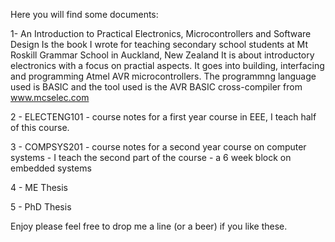 Here you will find some documents:

1-  An Introduction to Practical Electronics, Microcontrollers and Software Design
Is the book I wrote for teaching secondary school students at Mt Roskill Grammar School in Auckland, New Zealand
It is about introductory electronics with a focus on practial aspects.
It goes into building, interfacing and programming Atmel AVR microcontrollers.
The programmng language used is BASIC and the tool used is the AVR BASIC cross-compiler from www.mcselec.com

2 - ELECTENG101 - course notes for a first year course in EEE, I teach half of this course.
  
3 -  COMPSYS201 - course notes for a second year course on computer systems - I teach the second part of the course - a 6 week block on embedded systems 
  
4 - ME Thesis
  
5 - PhD Thesis

Enjoy 
please feel free to drop me a line (or a beer) if you like these.
